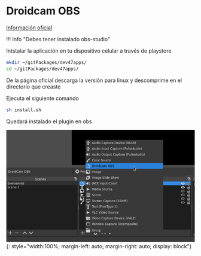 # Droidcam OBS

[Información oficial](http://dev47apps.com/obs/)

!!! Info "Debes tener instalado obs-studio"
    


Intstalar la aplicación en tu dispositivo celular a través de playstore

```bash
mkdir ~/gitPackages/dev47apps/
cd ~/gitPackages/dev47apps/ 
```

De la página oficial descarga la versión para linux y descomprime en el directorio
que creaste

Ejecuta el siguiente comando

```bash
sh install.sh
```

Quedará instalado el plugin en obs

![obs-droidcam](../../../img/obs/obs-droidcam.png){: style="width:100%; margin-left: auto; margin-right: auto; display: block"}



